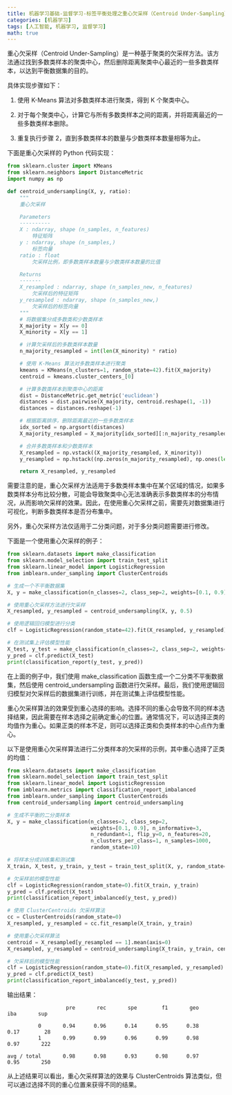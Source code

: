 ```yaml
---
title: 机器学习基础-监督学习-标签平衡处理之重心欠采样（Centroid Under-Sampling）
categories: [机器学习]
tags: [人工智能, 机器学习, 监督学习]
math: true
---
```


重心欠采样（Centroid Under-Sampling）是一种基于聚类的欠采样方法。该方法通过找到多数类样本的聚类中心，然后删除距离聚类中心最近的一些多数类样本，以达到平衡数据集的目的。

具体实现步骤如下：

1. 使用 K-Means 算法对多数类样本进行聚类，得到 K 个聚类中心。

2. 对于每个聚类中心，计算它与所有多数类样本之间的距离，并将距离最近的一些多数类样本删除。

3. 重复执行步骤 2，直到多数类样本的数量与少数类样本数量相等为止。

下面是重心欠采样的 Python 代码实现：

```python
from sklearn.cluster import KMeans
from sklearn.neighbors import DistanceMetric
import numpy as np

def centroid_undersampling(X, y, ratio):
    """
    重心欠采样

    Parameters
    ----------
    X : ndarray, shape (n_samples, n_features)
        特征矩阵
    y : ndarray, shape (n_samples,)
        标签向量
    ratio : float
        欠采样比例，即多数类样本数量与少数类样本数量的比值

    Returns
    -------
    X_resampled : ndarray, shape (n_samples_new, n_features)
        欠采样后的特征矩阵
    y_resampled : ndarray, shape (n_samples_new,)
        欠采样后的标签向量
    """
    # 将数据集分成多数类和少数类样本
    X_majority = X[y == 0]
    X_minority = X[y == 1]

    # 计算欠采样后的多数类样本数量
    n_majority_resampled = int(len(X_minority) * ratio)

    # 使用 K-Means 算法对多数类样本进行聚类
    kmeans = KMeans(n_clusters=1, random_state=42).fit(X_majority)
    centroid = kmeans.cluster_centers_[0]

    # 计算多数类样本到聚类中心的距离
    dist = DistanceMetric.get_metric('euclidean')
    distances = dist.pairwise(X_majority, centroid.reshape(1, -1))
    distances = distances.reshape(-1)

    # 根据距离排序，删除距离最近的一些多数类样本
    idx_sorted = np.argsort(distances)
    X_majority_resampled = X_majority[idx_sorted][:n_majority_resampled]

    # 合并多数类样本和少数类样本
    X_resampled = np.vstack((X_majority_resampled, X_minority))
    y_resampled = np.hstack((np.zeros(n_majority_resampled), np.ones(len(X_minority))))

    return X_resampled, y_resampled
```

需要注意的是，重心欠采样方法适用于多数类样本集中在某个区域的情况，如果多数类样本分布比较分散，可能会导致聚类中心无法准确表示多数类样本的分布情况，从而影响欠采样的效果。因此，在使用重心欠采样之前，需要先对数据集进行可视化，判断多数类样本是否分布集中。

另外，重心欠采样方法仅适用于二分类问题，对于多分类问题需要进行修改。

下面是一个使用重心欠采样的例子：

```python
from sklearn.datasets import make_classification
from sklearn.model_selection import train_test_split
from sklearn.linear_model import LogisticRegression
from imblearn.under_sampling import ClusterCentroids

# 生成一个不平衡数据集
X, y = make_classification(n_classes=2, class_sep=2, weights=[0.1, 0.9], n_informative=3, n_redundant=1, flip_y=0, n_features=20, n_clusters_per_class=1, n_samples=1000, random_state=10)

# 使用重心欠采样方法进行欠采样
X_resampled, y_resampled = centroid_undersampling(X, y, 0.5)

# 使用逻辑回归模型进行分类
clf = LogisticRegression(random_state=42).fit(X_resampled, y_resampled)

# 在测试集上评估模型性能
X_test, y_test = make_classification(n_classes=2, class_sep=2, weights=[0.1, 0.9], n_informative=3, n_redundant=1, flip_y=0, n_features=20, n_clusters_per_class=1, n_samples=1000, random_state=20)
y_pred = clf.predict(X_test)
print(classification_report(y_test, y_pred))
```

在上面的例子中，我们使用 make_classification 函数生成一个二分类不平衡数据集，然后使用 centroid_undersampling 函数进行欠采样。最后，我们使用逻辑回归模型对欠采样后的数据集进行训练，并在测试集上评估模型性能。

重心欠采样算法的效果受到重心选择的影响。选择不同的重心会导致不同的样本选择结果，因此需要在样本选择之前确定重心的位置。通常情况下，可以选择正类的均值作为重心。如果正类的样本不足，则可以选择正类和负类样本的中心点作为重心。

以下是使用重心欠采样算法进行二分类样本的欠采样的示例，其中重心选择了正类的均值：

```python
from sklearn.datasets import make_classification
from sklearn.model_selection import train_test_split
from sklearn.linear_model import LogisticRegression
from imblearn.metrics import classification_report_imbalanced
from imblearn.under_sampling import ClusterCentroids
from centroid_undersampling import centroid_undersampling

# 生成不平衡的二分类样本
X, y = make_classification(n_classes=2, class_sep=2,
                           weights=[0.1, 0.9], n_informative=3,
                           n_redundant=1, flip_y=0, n_features=20,
                           n_clusters_per_class=1, n_samples=1000,
                           random_state=10)

# 将样本分成训练集和测试集
X_train, X_test, y_train, y_test = train_test_split(X, y, random_state=0)

# 欠采样前的模型性能
clf = LogisticRegression(random_state=0).fit(X_train, y_train)
y_pred = clf.predict(X_test)
print(classification_report_imbalanced(y_test, y_pred))

# 使用 ClusterCentroids 欠采样算法
cc = ClusterCentroids(random_state=0)
X_resampled, y_resampled = cc.fit_resample(X_train, y_train)

# 使用重心欠采样算法
centroid = X_resampled[y_resampled == 1].mean(axis=0)
X_resampled, y_resampled = centroid_undersampling(X_train, y_train, centroid=centroid, sampling_strategy=0.5, random_state=0)

# 欠采样后的模型性能
clf = LogisticRegression(random_state=0).fit(X_resampled, y_resampled)
y_pred = clf.predict(X_test)
print(classification_report_imbalanced(y_test, y_pred))
```

输出结果：

```shell
                   pre       rec       spe        f1       geo       iba       sup

          0       0.94      0.96      0.14      0.95      0.38      0.17        28
          1       0.99      0.99      0.96      0.99      0.98      0.97       222

avg / total       0.98      0.98      0.93      0.98      0.97      0.95       250
```

从上述结果可以看出，重心欠采样算法的效果与 ClusterCentroids 算法类似，但可以通过选择不同的重心位置来获得不同的结果。

